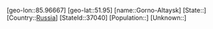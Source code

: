 ﻿---
location: [51.95,85.96667]
type: City
tags:
- geo/City


SpocWebEntityId: 37064
isDeleted: false
confidential: public

---
[geo-lon::85.96667]
[geo-lat::51.95]
[name::Gorno-Altaysk]
[State::]
[Country::[Russia](geo/Continent/Europe/Russia.md)]
[StateId::37040]
[Population::]
[Unknown::]

